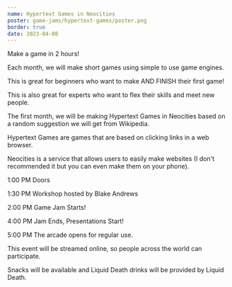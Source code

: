 ```yaml
---
name: Hypertext Games in Neocities
poster: game-jams/hypertext-games/poster.png
border: true
date: 2023-04-08
---
```


Make a game in 2 hours!

Each month, we will make short games using simple to use game engines.

This is great for beginners who want to make AND FINISH their first game!

This is also great for experts who want to flex their skills and meet new people.

The first month, we will be making Hypertext Games in Neocities based on a random suggestion we will get from Wikipedia.

Hypertext Games are games that are based on clicking links in a web browser.

Neocities is a service that allows users to easily make websites (I don't recommended it but you can even make them on your phone).

1:00 PM Doors

1:30 PM Workshop hosted by Blake Andrews

2:00 PM Game Jam Starts!

4:00 PM Jam Ends, Presentations Start!

5:00 PM The arcade opens for regular use.

This event will be streamed online, so people across the world can participate.

Snacks will be available and Liquid Death drinks will be provided by Liquid Death.